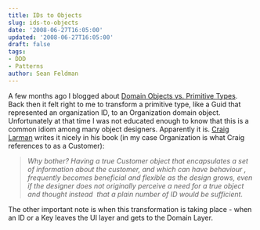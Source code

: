 ```yaml
---
title: IDs to Objects
slug: ids-to-objects
date: '2008-06-27T16:05:00'
updated: '2008-06-27T16:05:00'
draft: false
tags:
- DDD
- Patterns
author: Sean Feldman
---
```



A few months ago I blogged about [Domain Objects vs. Primitive Types](http://weblogs.asp.net/sfeldman/archive/2008/02/03/domain-objects-vs-primitive-types.aspx). Back then it felt right to me to transform a primitive type, like a Guid that represented an organization ID, to an Organization domain object. Unfortunately at that time I was not educated enough to know that this is a common idiom among many object designers. Apparently it is. [Craig Larman](http://www.amazon.com/Applying-UML-Patterns-Introduction-Object-Oriented/dp/0131489062) writes it nicely in his book (in my case Organization is what Craig references to as a Customer):

> *Why bother? Having a true Customer object that encapsulates a set of information about the customer, and which can have behaviour , frequently becomes beneficial and flexible as the design grows, even if the designer does not originally perceive a need for a true object and thought instead  that a plain number of ID would be sufficient.*

The other important note is when this transformation is taking place - when an ID or a Key leaves the UI layer and gets to the Domain Layer.


